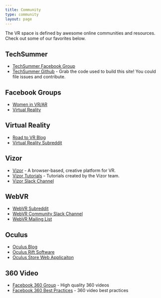 ```yaml
---
title: Community
type: community
layout: page
---
```


The VR space is defined by awesome online communities and resources. Check out some of our favorites below.

## TechSummer

* [TechSummer Facebook Group](https://www.facebook.com/groups/techsummer)
* [TechSummer Github](https://github.com/techsummer/techsummer-site-master) - Grab the code used to build this site! You could file issues and contribute.

## Facebook Groups

* [Women in VR/AR](https://www.facebook.com/groups/womeninvr)
* [Virtual Reality](https://www.facebook.com/groups/virtualrealitys)

## Virtual Reality

* [Road to VR Blog](http://www.roadtovr.com/)
* [Virtual Reality Subreddit](https://www.reddit.com/r/virtualreality/)

## Vizor

* [Vizor](http://patches.vizor.io/) - A browser-based, creative platform for VR.
* [Vizor Tutorials](http://blog.vizor.io/tag/tutorials/) - Tutorials created by the Vizor team.
* [Vizor Slack Channel](https://vizorvr.herokuapp.com/)

## WebVR

* [WebVR Subreddit](https://www.reddit.com/r/webvr) 
* [WebVR Community Slack Channel](https://webvr-slack.herokuapp.com/)
* [WebVR Mailing List](https://mail.mozilla.org/listinfo/web-vr-discuss)

## Oculus 

* [Oculus Blog](https://www.oculus.com/blog)
* [Oculus Rift Software](https://www3.oculus.com/en-us/setup/)
* [Oculus Store Web Applicaiton](https://www.oculus.com/experiences/rift/)

## 360 Video

* [Facebook 360 Group](https://www.facebook.com/groups/facebook360community/) - High quality 360 videos
* [Facebook 360 Best Practices](https://www.facebook.com/facebookmedia/best-practices/facebook360) - 360 video best practices